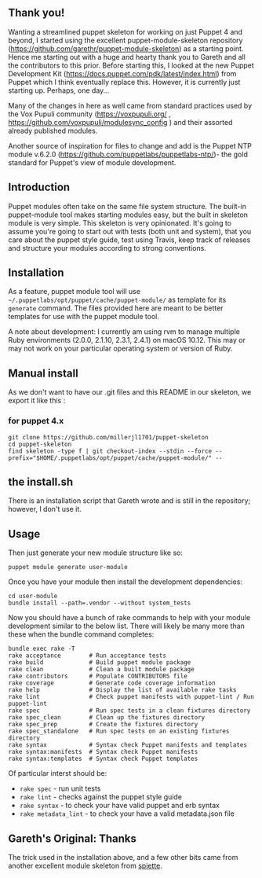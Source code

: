 ## Thank you!

Wanting a streamlined puppet skeleton for working on just Puppet 4 and beyond, I started using the excellent puppet-module-skeleton repository (https://github.com/garethr/puppet-module-skeleton) as a starting point. Hence me starting out with a huge and hearty thank you to Gareth and all the contributors to this prior. Before starting this, I looked at the new Puppet Development Kit (https://docs.puppet.com/pdk/latest/index.html) from Puppet which I think eventually replace this. However, it is currently just starting up. Perhaps, one day...

Many of the changes in here as well came from standard practices used by the Vox Pupuli community (https://voxpupuli.org/ , https://github.com/voxpupuli/modulesync_config ) and their assorted already published modules.

Another source of inspiration for files to change and add is the Puppet NTP module v.6.2.0 (https://github.com/puppetlabs/puppetlabs-ntp/)- the gold standard for Puppet's view of module development.


## Introduction

Puppet modules often take on the same file system structure. The
built-in puppet-module tool makes starting modules easy, but the built
in skeleton module is very simple. This skeleton is very opinionated.
It's going to assume you're going to start out with tests (both unit and
system), that you care about the puppet style guide, test using Travis,
keep track of releases and structure your modules according to strong
conventions.

## Installation

As a feature, puppet module tool will use `~/.puppetlabs/opt/puppet/cache/puppet-module/` as template for its `generate` command. The files provided here are meant to be better templates for use with the puppet module tool.

A note about development: I currently am using rvm to manage multiple Ruby environments (2.0.0, 2.1.10, 2.3.1, 2.4.1) on macOS 10.12. This may or may not work on your particular operating system or version of Ruby.

## Manual install

As we don't want to have our .git files and this README in our skeleton, we export it like this :

### for puppet 4.x

    git clone https://github.com/millerjl1701/puppet-skeleton
    cd puppet-skeleton
    find skeleton -type f | git checkout-index --stdin --force --prefix="$HOME/.puppetlabs/opt/puppet/cache/puppet-module/" --

## the install.sh

There is an installation script that Gareth wrote and is still in the repository; however, I don't use it.

## Usage

Then just generate your new module structure like so:

    puppet module generate user-module

Once you have your module then install the development dependencies:

    cd user-module
    bundle install --path=.vendor --without system_tests

Now you should have a bunch of rake commands to help with your module development similar to the below list. There will likely be many more than these when the bundle command completes:

    bundle exec rake -T
    rake acceptance        # Run acceptance tests
    rake build             # Build puppet module package
    rake clean             # Clean a built module package
    rake contributors      # Populate CONTRIBUTORS file
    rake coverage          # Generate code coverage information
    rake help              # Display the list of available rake tasks
    rake lint              # Check puppet manifests with puppet-lint / Run puppet-lint
    rake spec              # Run spec tests in a clean fixtures directory
    rake spec_clean        # Clean up the fixtures directory
    rake spec_prep         # Create the fixtures directory
    rake spec_standalone   # Run spec tests on an existing fixtures directory
    rake syntax            # Syntax check Puppet manifests and templates
    rake syntax:manifests  # Syntax check Puppet manifests
    rake syntax:templates  # Syntax check Puppet templates

Of particular interst should be:

* `rake spec` - run unit tests
* `rake lint` - checks against the puppet style guide
* `rake syntax` - to check your have valid puppet and erb syntax
* `rake metadata_lint` - to check your have a valid metadata.json file

## Gareth's Original: Thanks

The trick used in the installation above, and a few other bits came from
another excellent module skeleton from [spiette](https://github.com/spiette/puppet-module-skeleton).
